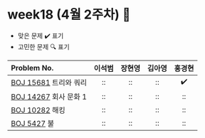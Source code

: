 
# week18 (4월 2주차) :pencil:

- 맞은 문제 :heavy_check_mark: 표기
- 고민한 문제 :mag: 표기


| Problem No.                                                |       이석범       | 장현영 |       김아영       | 홍경현 |
|:-----------------------------------------------------------| :----------------: | :----------------: | :----------------:|:----------------: |
| [BOJ 15681](https://www.acmicpc.net/problem/15681) 트리와 쿼리  |::|::|::|:heavy_check_mark:|
| [BOJ 14267](https://www.acmicpc.net/problem/14267) 회사 문화 1 |::|::|::|::|
| [BOJ 10282](https://www.acmicpc.net/problem/10282) 해킹      |::|::|::|::|
| [BOJ 5427](https://www.acmicpc.net/problem/5427) 불         |::|::|::|::|
